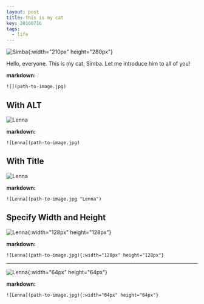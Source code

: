 ```yaml
---
layout: post
title: This is my cat
key: 20160716
tags: 
  - life
---
```


![Simba](https://img1.doubanio.com/view/photo/l/public/p2528159577.webp){:width="210px" height="280px"}

Hello, everyone. This is my cat, Simba. Let me introduce him to all of you!

<!--more-->

**markdown:**

    ![](path-to-image.jpg)

## With ALT

![Lenna](//ww1.sinaimg.cn/large/73bd9e13ly1fof1u4iaorj2074074gp3.jpg "Lenna")

**markdown:**

    ![Lenna](path-to-image.jpg)

## With Title

![Lenna](//ww1.sinaimg.cn/large/73bd9e13ly1fof1u4iaorj2074074gp3.jpg "Lenna")

**markdown:**

    ![Lenna](path-to-image.jpg "Lenna")

## Specify Width and Height

![Lenna](//ww1.sinaimg.cn/large/73bd9e13ly1fof1u4iaorj2074074gp3.jpg "Lenna@128x128"){:width="128px" height="128px"}

**markdown:**

    ![Lenna](path-to-image.jpg){:width="128px" height="128px"}

---

![Lenna](//ww1.sinaimg.cn/large/73bd9e13ly1fof1u4iaorj2074074gp3.jpg "Lenna@64x64"){:width="64px" height="64px"}

**markdown:**

    ![Lenna](path-to-image.jpg){:width="64px" height="64px"}